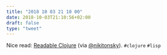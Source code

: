 ```yaml
---
title: "2018 10 03 21 10 00"
date: 2018-10-03T21:10:56+02:00
draft: false
type: "tweet"
---
```

Nice read: [Readable Clojure](http://tonsky.me/blog/readable-clojure/) (via [@nikitonsky](https://twitter.com/nikitonsky/status/1047468388119994368)). `#clojure` `#lisp`
